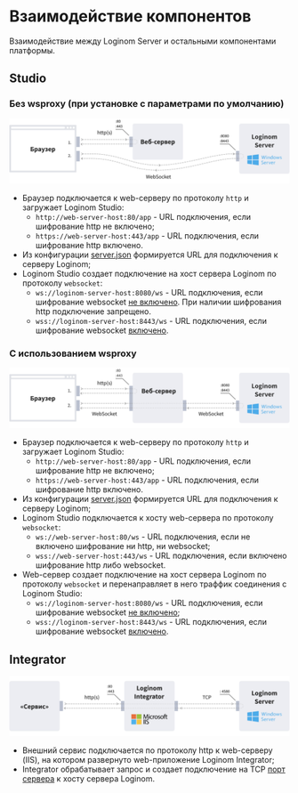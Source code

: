 # Взаимодействие компонентов

Взаимодействие между Loginom Server и остальными компонентами платформы.

## Studio

### Без wsproxy (при установке с параметрами по умолчанию)

![](../images/without-proxy.svg)

* Браузер подключается к web-серверу по протоколу `http` и загружает Loginom Studio:
  * `http://web-server-host:80/app` - URL подключения, если шифрование http не включено;
  * `https://web-server-host:443/app` - URL подключения, если шифрование http включено.
* Из конфигурации [server.json](../studio/config.md) формируется URL для подключения к серверу Loginom;
* Loginom Studio создает подключение на хост сервера Loginom по протоколу `websocket`:
  * `ws://loginom-server-host:8080/ws` - URL подключения, если шифрование websocket [не включено](../server/setup.md#parametry-loginom-server). При наличии шифрования http подключение запрещено.
  * `wss://loginom-server-host:8443/ws` - URL подключения, если шифрование websocket [включено](../server/setup.md#parametry-loginom-server).

### С использованием wsproxy

![](../images/proxy.svg)

* Браузер подключается к web-серверу по протоколу `http` и загружает Loginom Studio:
  * `http://web-server-host:80/app` - URL подключения, если шифрование http не включено;
  * `https://web-server-host:443/app` - URL подключения, если шифрование http включено.
* Из конфигурации [server.json](../studio/config.md) формируется URL для подключения к серверу Loginom;
* Loginom Studio подключается к хосту web-сервера по протоколу `websocket`:
  * `ws://web-server-host:80/ws` - URL подключения, если не включено шифрование ни http, ни websocket;
  * `wss://web-server-host:443/ws`  - URL подключения, если включено шифрование http либо websocket.
* Web-сервер создает подключение на хост сервера Loginom по протоколу `websocket` и перенаправляет в него траффик соединения с Loginom Studio:
  * `ws://loginom-server-host:8080/ws` - URL подключения, если шифрование websocket [не включено](../server/setup.md#parametry-loginom-server);
  * `wss://loginom-server-host:8443/ws` - URL подключения, если шифрование websocket [включено](../server/setup.md#parametry-loginom-server).

## Integrator

![](../images/service.svg)

* Внешний сервис подключается по протоколу http к web-серверу (IIS), на котором развернуто web-приложение Loginom Integrator;
* Integrator обрабатывает запрос и создает подключение на TCP [порт сервера](../server/setup.md#parametry-loginom-server) к хосту сервера Loginom.
